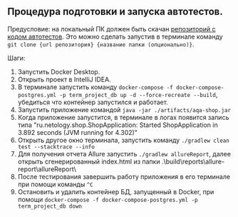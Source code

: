 ## Процедура подготовки и запуска автотестов.
Предусловие: на локальный ПК должен быть скачан [репозиторий с кодом автотестов](https://github.com/chukinant/automation_java_5_term_project). Это можно сделать запустив в терминале команду `git clone {url репозитория} {название папки (опционально)}`.

Шаги:
1. Запустить Docker Desktop.
2. Открыть проект в IntelliJ IDEA.
3. В терминале запустить команду `docker-compose -f docker-compose-postgres.yml -p term_project_db up -d --force-recreate --build`, убедиться что контейнер запустился и работает.
4. Запустить приложение командой `java -jar ./artifacts/aqa-shop.jar`
5. Когда приложение запустится, в терминале в логах появится запись типа "ru.netology.shop.ShopApplication: Started ShopApplication in 3.892 seconds (JVM running for 4.302)"
6. Открыть другое окно терминала, запустить команду `./gradlew clean test --stacktrace --info`
7. Для получения отчета Allure запустить `./gradlew allureReport`, далее открыть сгенерированный index.html из папки .\build\reports\allure-report\allureReport\
8. После тестирования завершить работу приложения в его терминале при помощи команды `^C`
9. Остановить и удалить контейнер БД, запущенный в Docker, при помощи `docker-compose -f docker-compose-postgres.yml -p term_project_db down`